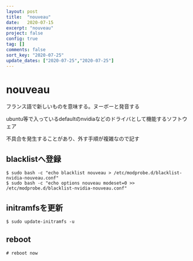 ```yaml
---
layout: post
title:  "nouveau"
date:   2020-07-15
excerpt: "nouveau"
project: false
config: true
tag: []
comments: false
sort_key: "2020-07-25"
update_dates: ["2020-07-25","2020-07-25"]
---
```


# nouveau

フランス語で新しいものを意味する。ヌーボーと発音する  

ubuntu等で入っているdefaultのnvidiaなどのドライバとして機能するソフトウェア  

不具合を発生することがあり、外す手順が複雑なので記す

## blacklistへ登録

```console
$ sudo bash -c "echo blacklist nouveau > /etc/modprobe.d/blacklist-nvidia-nouveau.conf"
$ sudo bash -c "echo options nouveau modeset=0 >> /etc/modprobe.d/blacklist-nvidia-nouveau.conf"
```

## initramfsを更新

```console
$ sudo update-initramfs -u
```


## reboot

```console
# reboot now
```

